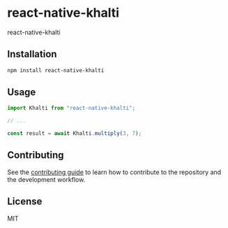 # react-native-khalti

react-native-khalti

## Installation

```sh
npm install react-native-khalti
```

## Usage

```js
import Khalti from "react-native-khalti";

// ...

const result = await Khalti.multiply(3, 7);
```

## Contributing

See the [contributing guide](CONTRIBUTING.md) to learn how to contribute to the repository and the development workflow.

## License

MIT
